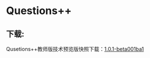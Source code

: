 <h1>Questions++</h1>
<h2>下载:</h2>
Qusetions++教师版技术预览版快照下载：<a href="https://github.com/UtopiaXC/QuestionsPlusPlus/blob/master/app-release.apk?raw=true">1.0.1-beta001ba1</a>

